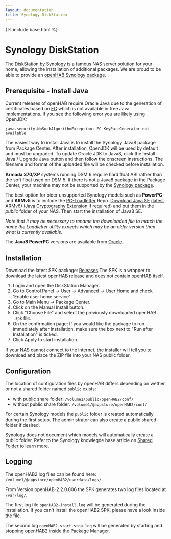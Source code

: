 ```yaml
---
layout: documentation
title: Synology DiskStation
---
```


{% include base.html %}

# Synology DiskStation

The [DiskStation by Synology](https://www.synology.com/en-us/dsm) is a famous NAS server solution for your home, allowing the installation of additional packages.
We are proud to be able to provide an [openHAB Synology package](https://github.com/openhab/openhab-syno-spk).

## Prerequisite - Install Java

Current releases of openHAB require Oracle Java due to the generation of certificates based on [EC](https://en.wikipedia.org/wiki/Elliptic_curve_cryptography) which is not available in free Java implementations.
If you see the following error you are likely using OpenJDK:

```text
java.security.NoSuchAlgorithmException: EC KeyPairGenerator not available
```

The easiest way to install Java is to install the Synology Java8 package from Package Center.
After installation, OpenJDK will be used by default and must be upgraded.
To update Oracle JDK to Java8, click the Install Java / Upgrade Java button and then follow the onscreen instructions.
The filename and format of the uploaded file will be checked before installation.

**Armada 370/XP** systems running DSM 6 require hard float ABI rather than the soft float used on DSM 5.
If there is not a Java8 package in the Package Center, your machine may not be supported by the [Synology package](https://www.synology.com/en-us/dsm/packages/Java8).

The best option for older unsupported Synology models such as **PowerPC** and **ARMv5** is to include the [PC-Loadletter](https://pcloadletter.co.uk/2011/08/23/java-package-for-synology/) Repo.
[Download Java SE](http://www.oracle.com/technetwork/java/embedded/embedded-se/downloads/index.html) [(latest ARMv6)](http://www.oracle.com/technetwork/java/embedded/embedded-se/downloads/javase-embedded-downloads-2209751.html) [(Java Cryptography Extension if required)](http://www.oracle.com/technetwork/java/javase/downloads/jce8-download-2133166.html) and put them in the *public* folder of your NAS.
Then start the installation of Java8 SE.

*Note that it may be necessary to rename the downloaded file to match the name the Loadletter utility expects which may be an older version than what is currently available.*

The **Java8 PowerPC** versions are available from [Oracle](http://www.oracle.com/technetwork/java/embedded/embedded-se/downloads/javaseembedded8u6-2406243.html).

## Installation

Download the latest SPK package: [Releases](https://github.com/openhab/openhab-syno-spk/releases)
The SPK is a wrapper to download the latest openHAB release and does not contain openHAB itself.

1. Login and open the DiskStation Manager.
2. Go to Control Panel → User → Advanced → User Home and check 'Enable user home service' 
2. Go to Main Menu → Package Center.
3. Click on the Manual Install button.
4. Click "Choose File" and select the previously downloaded openHAB `.spk` file.
5. On the confirmation page: If you would like the package to run immediately after installation, make sure the box next to "Run after Installation" is ticked.
6. Click Apply to start installation.

If your NAS cannot connect to the internet, the installer will tell you to download and place the ZIP file into your NAS public folder.

## Configuration

The location of configuration files by openHAB differs depending on wether or not a shared folder named `public` exists: 

* with public share folder: `/volume1/public/openHAB2/conf/`
* without public share folder: `/volume1/@appstore/openHAB2/conf/`

For certain Synology models the `public` folder is created automatically during the first setup.
The administrator can also create a public shared folder if desired.

Synology does not document which models will automatically create a public folder.
Refer to the Synology knowlegde base article on [Shared Folder](https://www.synology.com/en-us/knowledgebase/DSM/help/DSM/AdminCenter/file_share_desc) to learn more.

## Logging

The openHAB2 log files can be found here:
`/volume1/@appstore/openHAB2/userdata/logs/`.

From Version openHAB-2.2.0.006 the SPK generates two log files located at `/var/log/`.

The first log file `openHAB2-install.log` will be generated during the installation. If you can't install the openHAB2 SPK, please have a look inside the file.

The second log `openHAB2-start-stop.log` will be generated by starting and stopping openHAB2 inside the Package Manager.
